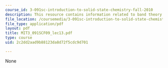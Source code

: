 ```yaml
---
course_id: 3-091sc-introduction-to-solid-state-chemistry-fall-2010
description: This resource contains information related to band theory of solids.
file_location: /coursemedia/3-091sc-introduction-to-solid-state-chemistry-fall-2010/2c2dd2aad9b88123da8d72f5cdc9d701_MIT3_091SCF09_lec13.pdf
file_type: application/pdf
layout: pdf
title: MIT3_091SCF09_lec13.pdf
type: course
uid: 2c2dd2aad9b88123da8d72f5cdc9d701

---
```

None